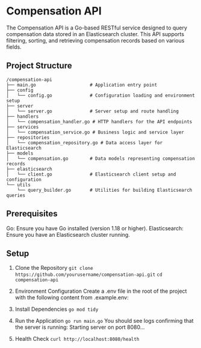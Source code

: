 # Compensation API

The Compensation API is a Go-based RESTful service designed to query compensation data stored in an Elasticsearch cluster. This API supports filtering, sorting, and retrieving compensation records based on various fields.

## Project Structure

```plaintext
/compensation-api
├── main.go                    # Application entry point
├── config
│   └── config.go              # Configuration loading and environment setup
├── server
│   └── server.go              # Server setup and route handling
├── handlers
│   └── compensation_handler.go # HTTP handlers for the API endpoints
├── services
│   └── compensation_service.go # Business logic and service layer
├── repositories
│   └── compensation_repository.go # Data access layer for Elasticsearch
├── models
│   └── compensation.go        # Data models representing compensation records
├── elasticsearch
│   └── client.go              # Elasticsearch client setup and configuration
└── utils
    └── query_builder.go       # Utilities for building Elasticsearch queries

```
## Prerequisites

Go: Ensure you have Go installed (version 1.18 or higher).
Elasticsearch: Ensure you have an Elasticsearch cluster running.


## Setup
1. Clone the Repository
    ```git clone https://github.com/yourusername/compensation-api.git```
    ```cd compensation-api```

2. Environment Configuration
   Create a .env file in the root of the project with the following content from .example.env:

3. Install Dependencies
   ```go mod tidy```

4. Run the Application
   ```go run main.go```
You should see logs confirming that the server is running:
Starting server on port 8080...

5. Health Check
```curl http://localhost:8080/health```




   
